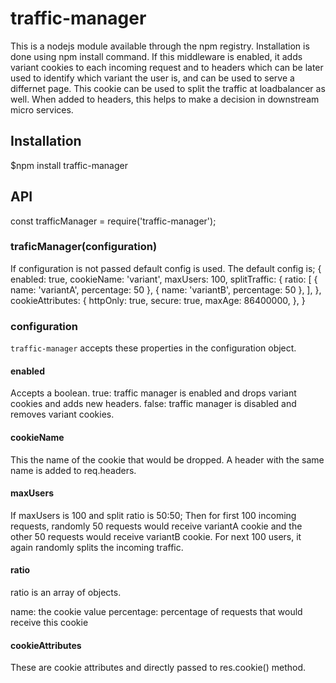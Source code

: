 # traffic-manager
This is a nodejs module available through the npm registry. Installation is done using npm install command.
If this middleware is enabled, it adds variant cookies to each incoming request and to headers which can be later used to identify which variant the user is,
and can be used to serve a differnet page.
This cookie can be used to split the traffic at loadbalancer as well.
When added to headers, this helps to make a decision in downstream micro services.

## Installation
$npm install traffic-manager

## API
const trafficManager = require('traffic-manager');

### traficManager(configuration)
If configuration is not passed default config is used.
The default config is;
{
    enabled: true,
    cookieName: 'variant',
    maxUsers: 100,
    splitTraffic: {
      ratio: [
        { name: 'variantA', percentage: 50 },
        { name: 'variantB', percentage: 50 },
      ],
    },
    cookieAttributes: {
      httpOnly: true,
      secure: true,
      maxAge: 86400000,
    },
}

### configuration
`traffic-manager` accepts these properties in the configuration object.

#### enabled
Accepts a boolean.
true: traffic manager is enabled and drops variant cookies and adds new headers.
false: traffic manager is disabled and removes variant cookies. 

#### cookieName
This the name of the cookie that would be dropped. A header with the same name is added to req.headers.

#### maxUsers
If maxUsers is 100 and split ratio is 50:50; Then for first 100 incoming requests, randomly 50 requests would receive variantA cookie and the other 50 requests
would receive variantB cookie. For next 100 users, it again randomly splits the incoming traffic.

#### ratio
ratio is an array of objects.

name: the cookie value 
percentage: percentage of requests that would receive this cookie

#### cookieAttributes
These are cookie attributes and directly passed to res.cookie() method.
  
  

